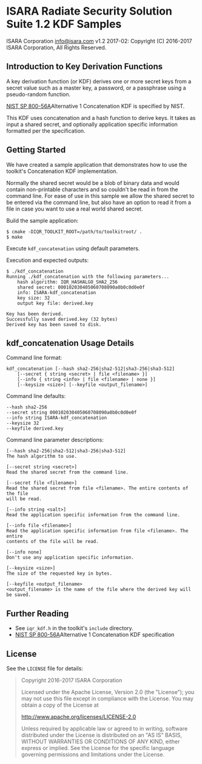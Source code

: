 # ISARA Radiate Security Solution Suite 1.2 KDF Samples
ISARA Corporation <info@isara.com>
v1.2 2017-02: Copyright (C) 2016-2017 ISARA Corporation, All Rights Reserved.

## Introduction to Key Derivation Functions

A key derivation function (or KDF) derives one or more secret keys from a
secret value such as a master key, a password, or a passphrase using a
pseudo-random function.

[NIST SP 800-56A](http://dx.doi.org/10.6028/NIST.SP.800-56Ar2)Alternative 1
Concatenation KDF is specified by NIST.

This KDF uses concatenation and a hash function to derive keys. It takes as
input a shared secret, and optionally application specific information
formatted per the specification.

## Getting Started

We have created a sample application that demonstrates how to use the
toolkit's Concatenation KDF implementation.

Normally the shared secret would be a blob of binary data and would contain
non-printable characters and so couldn't be read in from the command line.
For ease of use in this sample we allow the shared secret to be entered via
the command line, but also have an option to read it from a file in case you
want to use a real world shared secret.

Build the sample application:

```
$ cmake -DIQR_TOOLKIT_ROOT=/path/to/toolkitroot/ .
$ make
```

Execute `kdf_concatenation` using default parameters.

Execution and expected outputs:

```
$ ./kdf_concatenation
Running ./kdf_concatenation with the following parameters...
    hash algorithm: IQR_HASHALGO_SHA2_256
    shared secret: 000102030405060708090a0b0c0d0e0f
    info: ISARA-kdf_concatenation
    key size: 32
    output key file: derived.key

Key has been derived.
Successfully saved derived.key (32 bytes)
Derived key has been saved to disk.
```

## kdf_concatenation Usage Details

Command line format:

```
kdf_concatenation [--hash sha2-256|sha2-512|sha3-256|sha3-512]
    [--secret { string <secret> | file <filename> }]
    [--info { string <info> | file <filename> | none }]
    [--keysize <size>] [--keyfile <output_filename>]
```

Command line defaults:

```
--hash sha2-256
--secret string 000102030405060708090a0b0c0d0e0f
--info string ISARA-kdf_concatenation
--keysize 32
--keyfile derived.key
```

Command line parameter descriptions:

```
[--hash sha2-256|sha2-512|sha3-256|sha3-512]
The hash algorithm to use.

[--secret string <secret>]
Read the shared secret from the command line.

[--secret file <filename>]
Read the shared secret from file <filename>. The entire contents of the file
will be read.

[--info string <salt>]
Read the application specific information from the command line.

[--info file <filename>]
Read the application specific information from file <filename>. The entire
contents of the file will be read.

[--info none]
Don't use any application specific information.

[--keysize <size>]
The size of the requested key in bytes.

[--keyfile <output_filename>
<output_filename> is the name of the file where the derived key will be saved.
```

## Further Reading

* See `iqr_kdf.h` in the toolkit's `include` directory.
* [NIST SP 800-56A](http://dx.doi.org/10.6028/NIST.SP.800-56Ar2)Alternative 1
  Concatenation KDF specification

## License

See the `LICENSE` file for details:

> Copyright 2016-2017 ISARA Corporation
> 
> Licensed under the Apache License, Version 2.0 (the "License");
> you may not use this file except in compliance with the License.
> You may obtain a copy of the License at
> 
> http://www.apache.org/licenses/LICENSE-2.0
> 
> Unless required by applicable law or agreed to in writing, software
> distributed under the License is distributed on an "AS IS" BASIS,
> WITHOUT WARRANTIES OR CONDITIONS OF ANY KIND, either express or implied.
> See the License for the specific language governing permissions and
> limitations under the License.
